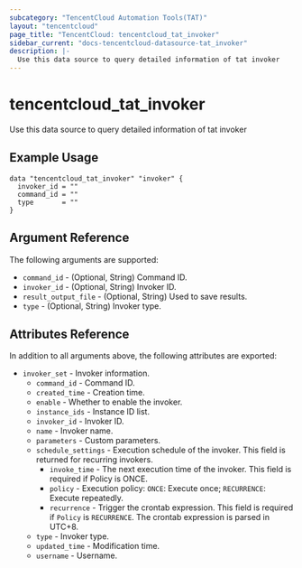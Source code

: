 ```yaml
---
subcategory: "TencentCloud Automation Tools(TAT)"
layout: "tencentcloud"
page_title: "TencentCloud: tencentcloud_tat_invoker"
sidebar_current: "docs-tencentcloud-datasource-tat_invoker"
description: |-
  Use this data source to query detailed information of tat invoker
---
```


# tencentcloud_tat_invoker

Use this data source to query detailed information of tat invoker

## Example Usage

```hcl
data "tencentcloud_tat_invoker" "invoker" {
  invoker_id = ""
  command_id = ""
  type       = ""
}
```

## Argument Reference

The following arguments are supported:

* `command_id` - (Optional, String) Command ID.
* `invoker_id` - (Optional, String) Invoker ID.
* `result_output_file` - (Optional, String) Used to save results.
* `type` - (Optional, String) Invoker type.

## Attributes Reference

In addition to all arguments above, the following attributes are exported:

* `invoker_set` - Invoker information.
  * `command_id` - Command ID.
  * `created_time` - Creation time.
  * `enable` - Whether to enable the invoker.
  * `instance_ids` - Instance ID list.
  * `invoker_id` - Invoker ID.
  * `name` - Invoker name.
  * `parameters` - Custom parameters.
  * `schedule_settings` - Execution schedule of the invoker. This field is returned for recurring invokers.
    * `invoke_time` - The next execution time of the invoker. This field is required if Policy is ONCE.
    * `policy` - Execution policy: `ONCE`: Execute once; `RECURRENCE`: Execute repeatedly.
    * `recurrence` - Trigger the crontab expression. This field is required if `Policy` is `RECURRENCE`. The crontab expression is parsed in UTC+8.
  * `type` - Invoker type.
  * `updated_time` - Modification time.
  * `username` - Username.


